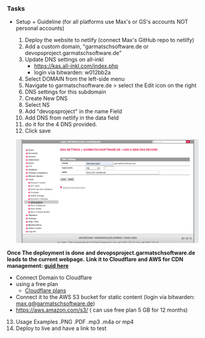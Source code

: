 ### Tasks

- Setup + Guideline (for all platforms use Max's or GS's accounts NOT personal accounts)
  1. Deploy the website to netlify (connect Max's GitHub repo to netlify)
  2. Add a custom domain,  "garmatschsoftware.de or     devopsproject.garmatschsoftware.de"
  3. Update DNS settings on all-inkl
        - <https://kas.all-inkl.com/index.php>
        - login via bitwarden: w012bb2a
  4. Select DOMAIN from the left-side menu
  5. Navigate to garmatschsoftware.de > select the Edit icon on the right
  6. DNS settings for this subdomain
  7. Create New DNS
  8. Select NS
  9. Add "devopsproject" in the name Field
  10. Add DNS from netlify in the data field
  11. do it for the 4 DNS provided.
  12. Click save

  ![](../public/images/cdn-image.png)

**Once The deployment is done and devopsproject.garmatschsoftware.de leads to the current webpage.**
**Link it to Cloudflare and AWS for CDN management: [guid here](https://dev.to/joelnet/how-i-setup-my-own-personal-cdn-3h06)**

  - Connect Domain to Cloudflare
  - using a free plan
    - [Cloudflare plans](https://www.cloudflare.com/en-gb/plans/)
  - Connect it to the AWS S3 bucket for static content (login via bitwarden: max.g@garmatschsoftware.de)
  - <https://aws.amazon.com/s3/> ( can use free  plan 5 GB for 12 months)

13. Usage Examples
    .PNG
    .PDF
    .mp3
    .m4a or mp4
14. Deploy to live and have a link to test
